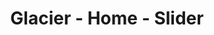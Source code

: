 ---
title: Glacier - Home - Slider
builder: true

# Content section
sections:
  - sliderSection
  - portfolioSection

# Configuration for sections

# Slider
duration: 3000
arrows: "true"

# Portfolio
stretch: "hide" # Ultra wide portfolio, "show" or "hide"
filter: "text-center" # Align filter "text-start", "text-center", "text-end" or "d-none"
columns: 3 # It is the number of columns you wish to display in the grid
columnItem: "hide" # Column to a single media box 
boxesToLoadStart: 9 # The number of boxes to load when it first loads the grid
boxesToLoad: 1 # The number of boxes to load when you click the load more button 
portfolioType: "project" # "gallery" or "project"
portfolioStyle: "alternative" # "classic", "minimal", "alternative" or "creative"
gapHorizontal: 15 # Horizontal gap between items
gapVertical: 15 # Vertical gap between items
loadMoreButton: "hide"

---